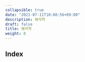 ```yaml
---
collapsible: true
date: "2021-07-11T10:08:56+09:00"
description: 해석학
draft: false
title: 해석학
weight: 8
---
```


## Index